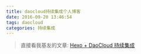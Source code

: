 ```yaml
---
title: daocloud持续集成个人博客
date: 2016-09-20 13:46:54
tags: daocloud
categories: 持续集成
---
```

>直接看我基友的文章: [Hexo + DaoCloud 持续集成](http://littlefisher.coding.me/2016/09/20/Hexo%20+%20DaoCloud%20%E6%8C%81%E7%BB%AD%E9%9B%86%E6%88%90/)